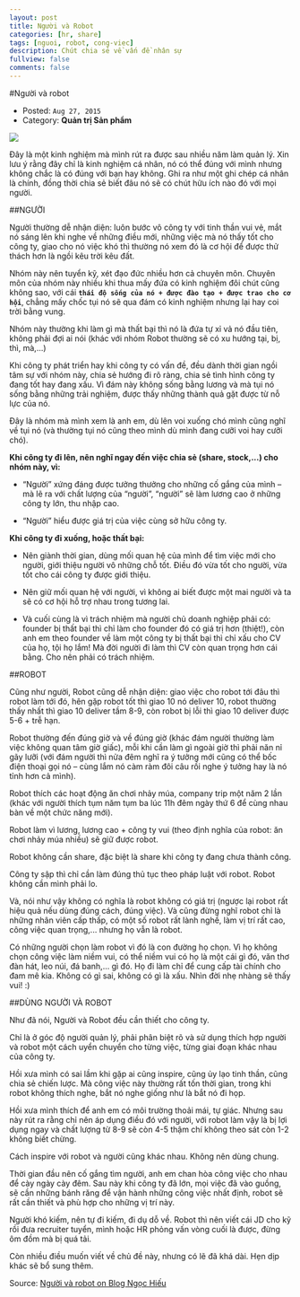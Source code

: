 ```yaml
---
layout: post
title: Người và Robot
categories: [hr, share]
tags: [nguoi, robot, cong-viec]
description: Chút chia sẻ về vấn đề nhân sự
fullview: false
comments: false
---
```


#Người và robot


- Posted: `Aug 27, 2015`
- Category: **Quản trị Sản phẩm**

![](http://tapbut.ngochieu.com/wp-content/uploads/2015/08/man_vs_robot.jpg)

Đây là một kinh nghiệm mà mình rút ra được sau nhiều năm làm quản lý. Xin lưu ý rằng đây chỉ là kinh nghiệm cá nhân, nó có thể đúng với mình nhưng không chắc là có đúng với bạn hay không. Ghi ra như một ghi chép cá nhân là chính, đồng thời chia sẻ biết đâu nó sẽ có chút hữu ích nào đó với mọi người.

##NGƯỜI

Người thường dễ nhận diện: luôn bước vô công ty với tinh thần vui vẻ, mắt nó sáng lên khi nghe về những điều mới, những việc mà nó thấy tốt cho công ty, giao cho nó việc khó thì thường nó xem đó là cơ hội để được thử thách hơn là ngồi kêu trời kêu đất.

Nhóm này nên tuyển kỹ, xét đạo đức nhiều hơn cả chuyên môn. Chuyên môn của nhóm này nhiều khi thua mấy đứa có kinh nghiệm đôi chút cũng không sao, với cái **`thái độ sống của nó + được đào tạo + được trao cho cơ hội`**, chẳng mấy chốc tụi nó sẽ qua đám có kinh nghiệm nhưng lại hay coi trời bằng vung.

Nhóm này thường khi làm gì mà thất bại thì nó là đứa tự xỉ vả nó đầu tiên, không phải đợi ai nói (khác với nhóm Robot thường sẽ có xu hướng tại, bị, thì, mà,...)

Khi công ty phát triển hay khi công ty có vấn đề, đều dành thời gian ngồi tâm sự với nhóm này, chia sẻ hướng đi rõ ràng, chia sẻ tình hình công ty đang tốt hay đang xấu. Vì đám này không sống bằng lương và mà tụi nó sống bằng những trải nghiệm, được thấy những thành quả gặt được từ nỗ lực của nó.

Đây là nhóm mà mình xem là anh em, dù lên voi xuống chó mình cũng nghĩ về tụi nó (và thường tụi nó cũng theo mình dù mình đang cưỡi voi hay cưỡi chó).

**Khi công ty đi lên, nên nghĩ ngay đến việc chia sẻ (share, stock,...) cho nhóm này, vì:**

- “Người” xứng đáng được tưởng thưởng cho những cố gắng của mình – mà lẽ ra với chất lượng của “người”, “người” sẽ làm lương cao ở những công ty lớn, thu nhập cao.

- “Người” hiểu được giá trị của việc cùng sở hữu công ty.

**Khi công ty đi xuống, hoặc thất bại:**

- Nên giành thời gian, dùng mối quan hệ của mình để tìm việc mới cho người, giới thiệu người vô những chỗ tốt. Điều đó vừa tốt cho người, vừa tốt cho cái công ty được giới thiệu.

- Nên giữ mối quan hệ với người, vì không ai biết được một mai người và ta sẽ có cơ hội hỗ trợ nhau trong tương lai.

- Và cuối cùng là vì trách nhiệm mà người chủ doanh nghiệp phải có: founder bị thất bại thì chỉ làm cho founder đó có giá trị hơn (thiệt!), còn anh em theo founder về làm một công ty bị thất bại thì chỉ xấu cho CV của họ, tội họ lắm! Mà đời người đi làm thì CV còn quan trọng hơn cái bằng. Cho nên phải có trách nhiệm.

##ROBOT

Cũng như người, Robot cũng dễ nhận diện: giao việc cho robot tới đâu thì robot làm tới đó, hên gặp robot tốt thì giao 10 nó deliver 10, robot thường thấy nhất thì giao 10 deliver tầm 8-9, còn robot bị lỗi thì giao 10 deliver được 5-6 + trễ hạn.

Robot thường đến đúng giờ và về đúng giờ (khác đám người thường làm việc không quan tâm giờ giấc), mỗi khi cần làm gì ngoài giờ thì phải năn nỉ gãy lưỡi (với đám người thì nửa đêm nghĩ ra ý tưởng mới cũng có thể bốc điện thoại gọi nó – cùng lắm nó càm ràm đôi câu rồi nghe ý tưởng hay là nó tỉnh hơn cả mình).

Robot thích các hoạt động ăn chơi nhảy múa, company trip một năm 2 lần (khác với người thích tụm năm tụm ba lúc 11h đêm ngày thứ 6 để cùng nhau bàn về một chức năng mới).

Robot làm vì lương, lương cao + công ty vui (theo định nghĩa của robot: ăn chơi nhảy múa nhiều) sẽ giữ được robot.

Robot không cần share, đặc biệt là share khi công ty đang chưa thành công.

Công ty sập thì chỉ cần làm đúng thủ tục theo pháp luật với robot. Robot không cần mình phải lo.

Và, nói như vậy không có nghĩa là robot không có giá trị (ngược lại robot rất hiệu quả nếu dùng đúng cách, đúng việc). Và cũng đừng nghĩ robot chỉ là những nhân viên cấp thấp, có một số robot rất lành nghề, làm vị trí rất cao, công việc quan trọng,... nhưng họ vẫn là robot.

Có những người chọn làm robot vì đó là con đường họ chọn. Vì họ không chọn công việc làm niềm vui, có thể niềm vui có họ là một cái gì đó, văn thơ đàn hát, leo núi, đá banh,... gì đó. Họ đi làm chỉ để cung cấp tài chính cho đam mê kia. Không có gì sai, không có gì là xấu. Nhìn đời nhẹ nhàng sẽ thấy vui! :)

##DÙNG NGƯỜI VÀ ROBOT

Như đã nói, Người và Robot đều cần thiết cho công ty.

Chỉ là ở góc độ người quản lý, phải phân biệt rõ và sử dụng thích hợp người và robot một cách uyển chuyển cho từng việc, từng giai đoạn khác nhau của công ty.

Hồi xưa mình có sai lầm khi gặp ai cũng inspire, cũng ủy lạo tinh thần, cũng chia sẻ chiến lược. Mà công việc này thường rất tốn thời gian, trong khi robot không thích nghe, bắt nó nghe giống như là bắt nó đi họp.

Hồi xưa mình thích để anh em có môi trường thoải mái, tự giác. Nhưng sau này rút ra rằng chỉ nên áp dụng điều đó với người, với robot làm vậy là bị lợi dụng ngay và chất lượng từ 8-9 sẽ còn 4-5 thậm chí không theo sát còn 1-2 không biết chừng.

Cách inspire với robot và người cũng khác nhau. Không nên dùng chung.

Thời gian đầu nên cố gắng tìm người, anh em chan hòa công việc cho nhau để cày ngày cày đêm. Sau này khi công ty đã lớn, mọi việc đã vào guồng, sẽ cần những bánh răng để vận hành những công việc nhất định, robot sẽ rất cần thiết và phù hợp cho những vị trí này.

Người khó kiếm, nên tự đi kiếm, đi dụ dỗ về. Robot thì nên viết cái JD cho kỹ rồi đưa recruiter tuyển, mình hoặc HR phỏng vấn vòng cuối là được, đừng ôm đồm mà bị quá tải.

Còn nhiều điều muốn viết về chủ đề này, nhưng có lẽ đã khá dài. Hẹn dịp khác sẽ bổ sung thêm.

Source: [Người và robot on Blog Ngọc Hiếu](http://tapbut.ngochieu.com/nguoi-va-robot/)

